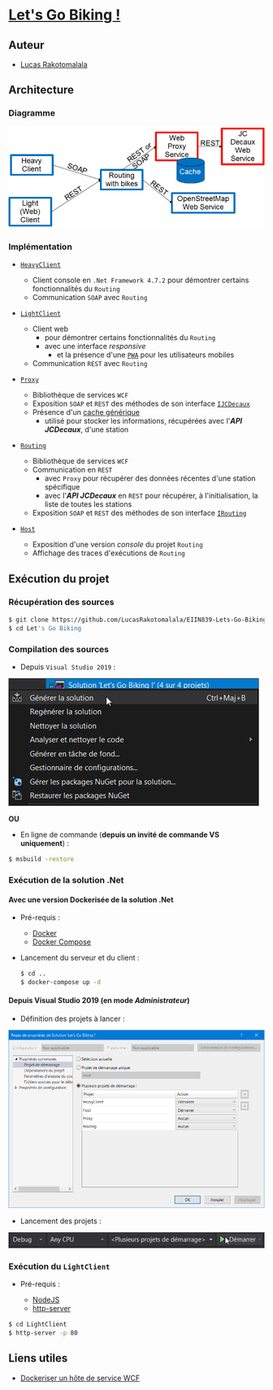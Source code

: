 # [Let's Go Biking !](https://lms.univ-cotedazur.fr/course/view.php?id=4334&amp;section=11)

## Auteur

- [Lucas Rakotomalala](https://github.com/LucasRakotomalala)

## Architecture

### Diagramme

<img src="resources/Diagramme d'architecture.png" alt="Diagramme d'architecture" style="margin: auto;"/>

### Implémentation

* [`HeavyClient`](HeavyClient)
    * Client console en `.Net Framework 4.7.2` pour démontrer certains fonctionnalités du `Routing`
    * Communication `SOAP` avec `Routing`

* [`LightClient`](LightClient)
    * Client web
        * pour démontrer certains fonctionnalités du `Routing`
        * avec une interface *responsive*
            * et la présence d'une [`PWA`](https://web.dev/progressive-web-apps/) pour les utilisateurs mobiles
    * Communication `REST` avec `Routing`

* [`Proxy`](Proxy)
    * Bibliothèque de services `WCF`
    * Exposition `SOAP` et `REST` des méthodes de son interface [`IJCDecaux`](Proxy/Services/IJCDecaux.cs)
    * Présence d'un [cache générique](Proxy/Caches/Cache.cs)
        * utilisé pour stocker les informations, récupérées avec l'***API JCDecaux***, d'une station

* [`Routing`](Routing)
    * Bibliothèque de services `WCF`
    * Communication en `REST` 
        * avec `Proxy` pour récupérer des données récentes d'une station spécifique
        * avec l'***API JCDecaux*** en `REST` pour récupérer, à l'initialisation, la liste de toutes les stations
    * Exposition `SOAP` et `REST` des méthodes de son interface [`IRouting`](Routing/Services/IRouting.cs)

* [`Host`](Host)
    * Exposition d'une version *console* du projet `Routing`
    * Affichage des traces d'exécutions de `Routing`


## Exécution du projet

### Récupération des sources

```bash
$ git clone https://github.com/LucasRakotomalala/EIIN839-Lets-Go-Biking.git "Let's Go Biking"
$ cd Let's Go Biking
```

### Compilation des sources

* Depuis `Visual Studio 2019` :

<img src="resources/Génération de la solution.png" alt="Génération de la solution" style="margin: auto;"/>

**OU**

* En ligne de commande (**depuis un invité de commande VS uniquement**) :

```bash
$ msbuild -restore
```

### Exécution de la solution .Net

#### Avec une version Dockerisée de la solution .Net

* Pré-requis :

    * [Docker](https://www.docker.com)
    * [Docker Compose](https://www.docker.com)

* Lancement du serveur et du client :

    ```bash
    $ cd ..
    $ docker-compose up -d
    ```

#### Depuis Visual Studio 2019 (en mode *Administrateur*)

* Définition des projets à lancer :
<img src="resources/Projets de lancement.png" alt="Projets de lancement" style="margin: auto;"/>

* Lancement des projets :
<img src="resources/Lancement des projets.png" alt="Lancement des projets" style="margin: auto;"/>

### Exécution du `LightClient`

* Pré-requis :

    * [NodeJS](https://nodejs.org/en/)
    * [http-server](https://www.npmjs.com/package/http-server)

```bash
$ cd LightClient
$ http-server -p 80
```

## Liens utiles

* [Dockeriser un hôte de service WCF](https://devblogs.microsoft.com/aspnet/lets-try-wcf-self-hosted-services-in-a-container/)
